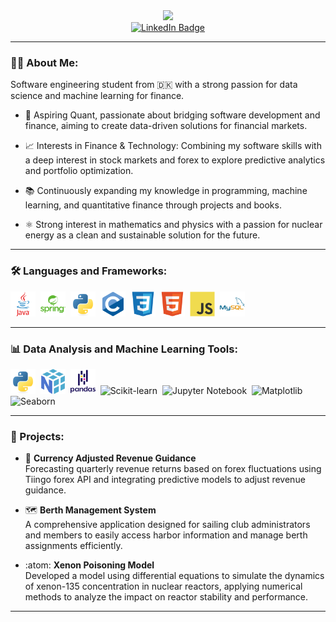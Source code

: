 <div id="header" align="center">
  <img src="https://media.giphy.com/media/v1.Y2lkPTc5MGI3NjExY2JkZ3RlNXpudW1weHUyOGZ3em00MWNxd292MngwY2hxbGMyNWYwbSZlcD12MV9naWZzX3NlYXJjaCZjdD1n/UDGKJdRBbLmGA/giphy.gif" width="100"/>
</div>

<div id="badges" align="center">
  <a href="https://www.linkedin.com/in/kristoffer-johansson-43a2ab328/">
    <img src="https://img.shields.io/badge/LinkedIn-blue?style=for-the-badge&logo=linkedin&logoColor=white" alt="LinkedIn Badge"/>
  </a>
</div>

<hr />

### 👨‍💻 About Me:
Software engineering student from 🇩🇰 with a strong passion for data science and machine learning for finance.

- 🏦 Aspiring Quant, passionate about bridging software development and finance, aiming to create data-driven solutions for financial markets.
  
- 📈 Interests in Finance & Technology: Combining my software skills with a deep interest in stock markets and forex to explore predictive analytics and portfolio optimization.
  
- 📚 Continuously expanding my knowledge in programming, machine learning, and quantitative finance through projects and books.
  
- ⚛️ Strong interest in mathematics and physics with a passion for nuclear energy as a clean and sustainable solution for the future.

<hr />

### 🛠️ Languages and Frameworks:
<div>
  <img src="https://github.com/devicons/devicon/blob/master/icons/java/java-original-wordmark.svg" title="Java" alt="Java" width="40" height="40"/>&nbsp;
  <img src="https://github.com/devicons/devicon/blob/master/icons/spring/spring-original-wordmark.svg" title="Spring" alt="Spring" width="40" height="40"/>&nbsp;
  <img src="https://github.com/devicons/devicon/blob/master/icons/python/python-original.svg" title="Python" alt="Python" width="40" height="40"/>&nbsp;
  <img src="https://github.com/devicons/devicon/blob/master/icons/c/c-original.svg" title="C" alt="C" width="40" height="40"/>&nbsp;
  <img src="https://github.com/devicons/devicon/blob/master/icons/css3/css3-original.svg" title="CSS" alt="CSS" width="40" height="40"/>&nbsp;
  <img src="https://github.com/devicons/devicon/blob/master/icons/html5/html5-original.svg" title="HTML" alt="HTML" width="40" height="40"/>&nbsp;
  <img src="https://github.com/devicons/devicon/blob/master/icons/javascript/javascript-original.svg" title="JavaScript" alt="JavaScript" width="40" height="40"/>&nbsp;
  <img src="https://github.com/devicons/devicon/blob/master/icons/mysql/mysql-original-wordmark.svg" title="MySQL" alt="MySQL" width="40" height="40"/>&nbsp;
</div>

<hr />

### 📊 Data Analysis and Machine Learning Tools:
<div>
  <img src="https://github.com/devicons/devicon/blob/master/icons/python/python-original.svg" title="Python" alt="Python" width="40" height="40"/>&nbsp;
  <img src="https://github.com/devicons/devicon/blob/master/icons/numpy/numpy-original.svg" title="NumPy" alt="NumPy" width="40" height="40"/>&nbsp;
  <img src="https://github.com/devicons/devicon/blob/master/icons/pandas/pandas-original-wordmark.svg" title="Pandas" alt="Pandas" width="40" height="40"/>&nbsp;
  <img src="https://upload.wikimedia.org/wikipedia/commons/0/05/Scikit_learn_logo_small.svg" title="Scikit-learn" alt="Scikit-learn" width="40" height="40"/>&nbsp;
  <img src="https://upload.wikimedia.org/wikipedia/commons/3/38/Jupyter_logo.svg" title="Jupyter Notebook" alt="Jupyter Notebook" width="40" height="40"/>&nbsp;
  <img src="https://upload.wikimedia.org/wikipedia/commons/8/84/Matplotlib_icon.svg" title="Matplotlib" alt="Matplotlib" width="40" height="40"/>&nbsp;
  <img src="https://seaborn.pydata.org/_images/logo-mark-lightbg.svg" title="Seaborn" alt="Seaborn" width="40" height="40"/>&nbsp;
</div>

<hr />

### 📁 Projects:
- 💱 **Currency Adjusted Revenue Guidance**  
  Forecasting quarterly revenue returns based on forex fluctuations using Tiingo forex API and integrating predictive models to adjust revenue guidance.

- 🗺️ **Berth Management System**  
  A comprehensive application designed for sailing club administrators and members to easily access harbor information and manage berth assignments efficiently.

- :atom: **Xenon Poisoning Model**  
  Developed a model using differential equations to simulate the dynamics of xenon-135 concentration in nuclear reactors, applying numerical methods to analyze the impact on reactor stability and performance.
<hr />
